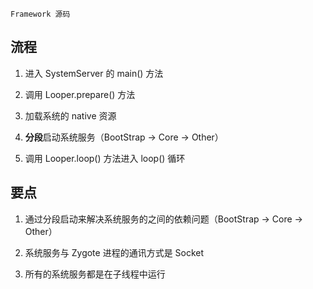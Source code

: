`Framework 源码`

## 流程

1. 进入 SystemServer 的 main() 方法

2. 调用 Looper.prepare() 方法
3. 加载系统的 native 资源
4. **分段**启动系统服务（BootStrap -> Core -> Other）
5. 调用 Looper.loop() 方法进入 loop() 循环

## 要点
1. 通过分段启动来解决系统服务的之间的依赖问题（BootStrap -> Core -> Other）

2. 系统服务与 Zygote 进程的通讯方式是 Socket
3. 所有的系统服务都是在子线程中运行

